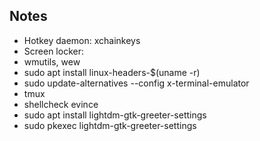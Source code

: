 ## Notes

- Hotkey daemon: xchainkeys
- Screen locker:
- wmutils, wew
- sudo apt install linux-headers-\$(uname -r)
- sudo update-alternatives --config x-terminal-emulator
- tmux
- shellcheck evince
- sudo apt install lightdm-gtk-greeter-settings
- sudo pkexec lightdm-gtk-greeter-settings
